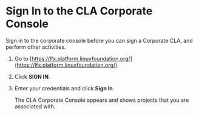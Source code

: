 # Sign In to the CLA Corporate Console

Sign in to the corporate console before you can sign a Corporate CLA, and perform other activities.

1. Go to [https://lfx.platform.linuxfoundation.org/](https://lfx.platform.linuxfoundation.org/).
2. Click **SIGN IN**.
3. Enter your credentials and click **Sign In**.

   The CLA Corporate Console appears and shows projects that you are associated with.

